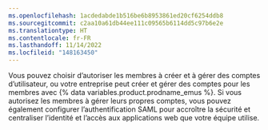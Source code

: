 ```yaml
---
ms.openlocfilehash: 1acdedabde1b516be6b8953861ed20cf6254ddb8
ms.sourcegitcommit: c2aa10a61db44ee111c09565b6114dd5c97b6e2e
ms.translationtype: HT
ms.contentlocale: fr-FR
ms.lasthandoff: 11/14/2022
ms.locfileid: "148163450"
---
```

Vous pouvez choisir d’autoriser les membres à créer et à gérer des comptes d’utilisateur, ou votre entreprise peut créer et gérer des comptes pour les membres avec {% data variables.product.prodname_emus %}. Si vous autorisez les membres à gérer leurs propres comptes, vous pouvez également configurer l’authentification SAML pour accroître la sécurité et centraliser l’identité et l’accès aux applications web que votre équipe utilise.

